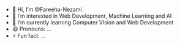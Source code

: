 - 👋 Hi, I’m @Fareeha-Nezami
- 👀 I’m interested in Web Development, Machine Learning and AI
- 🌱 I’m currently learning Computer Vision and Web Development
- 😄 Pronouns: ...
- ⚡ Fun fact: ...

<!---
Fareeha-Nezami/Fareeha-Nezami is a ✨ special ✨ repository because its `README.md` (this file) appears on your GitHub profile.
You can click the Preview link to take a look at your changes.
--->
